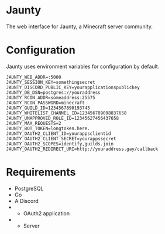 # Jaunty

The web interface for Jaunty, a Minecraft server community.

# Configuration
Jaunty uses environment variables for configuration by default.

```
JAUNTY_WEB_ADDR=:5000
JAUNTY_SESSION_KEY=somethingsecret
JAUNTY_DISCORD_PUBLIC_KEY=yourapplicationspublickey
JAUNTY_DB_DSN=postgres://youraddress
JAUNTY_RCON_ADDR=someaddress:25575
JAUNTY_RCON_PASSWORD=minecraft
JAUNTY_GUILD_ID=1234567890193745
JAUNTY_WHITELIST_CHANNEL_ID=123456789098837658
JAUNTY_UNAPPROVED_ROLE_ID=12345627456437658
JAUNTY_MAX_REQUESTS=2
JAUNTY_BOT_TOKEN=longtoken.here.
JAUNTY_OAUTH2_CLIENT_ID=yourappsclientid
JAUNTY_OAUTH2_CLIENT_SECRET=yourappssecret
JAUNTY_OAUTH2_SCOPES=identify,guilds.join
JAUNTY_OAUTH2_REDIRECT_URI=http://youraddress.gay/callback
```

# Requirements
- PostgreSQL
- Go
- A Discord
- - OAuth2 application
- - Server
